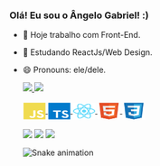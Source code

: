 ### Olá! Eu sou o Ângelo Gabriel! :)


  - 🔭 Hoje trabalho com Front-End.
  - 🌱 Estudando ReactJs/Web Design.
  - 😄 Pronouns: ele/dele.

    <div>
      <a href="https://github.com/angelogabri">
      <img height="180em" src="https://github-readme-stats.vercel.app/api?username=angelogabri&show_icons=true&theme=merko&include_all_commits=true&count_private=true"/>
      <img height="180em" src="https://github-readme-stats.vercel.app/api/top-langs/?username=angelogabri&layout=compact&langs_count=7&theme=merko"/>
    </div>

    <div style="display: inline_block"><br>
      <img align="center" alt="Js" height="30" width="40" src="https://raw.githubusercontent.com/devicons/devicon/master/icons/javascript/javascript-plain.svg">
      <img align="center" alt="Ts" height="30" width="40" src="https://raw.githubusercontent.com/devicons/devicon/master/icons/typescript/typescript-plain.svg">
      <img align="center" alt="React" height="30" width="40" src="https://raw.githubusercontent.com/devicons/devicon/master/icons/react/react-original.svg">
      <img align="center" alt="HTML" height="30" width="40" src="https://raw.githubusercontent.com/devicons/devicon/master/icons/html5/html5-original.svg">
      <img align="center" alt="CSS" height="30" width="40" src="https://raw.githubusercontent.com/devicons/devicon/master/icons/css3/css3-original.svg">
    </div>

    <br>

    <div> 
      <a href="https://www.instagram.com/angel666y" target="_blank"><img src="https://img.shields.io/badge/-Instagram-%23E4405F?style=for-the-badge&logo=instagram&logoColor=white" target="_blank"></a>
      <a href = "mailto:angelogabriel17171@gmail.com"><img src="https://img.shields.io/badge/-Gmail-%23333?style=for-the-badge&logo=gmail&logoColor=white" target="_blank"></a>
      <a href="www.linkedin.com/in/angelo-gabriel-1964a6238" target="_blank"><img src="https://img.shields.io/badge/-LinkedIn-%230077B5?style=for-the-badge&logo=linkedin&logoColor=white" target="_blank"></a> 

      ![Snake animation](https://github.com/angelogabri/angelogabri/blob/output/github-contribution-grid-snake.svg)
    </div>
  
